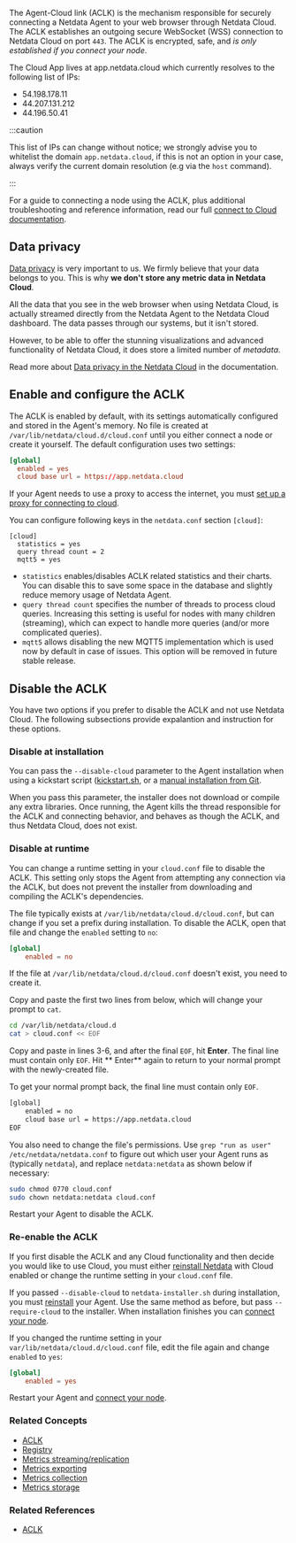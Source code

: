 <!--
title: "Agent-cloud link (ACLK)"
sidebar_label: "Agent-cloud link (ACLK)"
custom_edit_url: "https://github.com/netdata/netdata/blob/master/docs/concepts/netdata-agent/aclk.md"
sidebar_position: "1400"
learn_status: "Unpublished"
learn_topic_type: "Concepts"
learn_rel_path: "Concepts/Netdata agent"
learn_docs_purpose: "Explain that the ACLK is // a mechanism for secure connection between the Agent and the Hub/Cloud."
-->


The Agent-Cloud link (ACLK) is the mechanism responsible for securely connecting a Netdata Agent to your web browser
through Netdata Cloud. The ACLK establishes an outgoing secure WebSocket (WSS) connection to Netdata Cloud on port
`443`. The ACLK is encrypted, safe, and _is only established if you connect your node_.

The Cloud App lives at app.netdata.cloud which currently resolves to the following list of IPs:

- 54.198.178.11
- 44.207.131.212
- 44.196.50.41

:::caution

This list of IPs can change without notice; we strongly advise you to whitelist the domain `app.netdata.cloud`, if this
is not an option in your case, always verify the current domain resolution (e.g via the `host` command).

:::

For a guide to connecting a node using the ACLK, plus additional troubleshooting and reference information, read our
full [connect to Cloud documentation](/claim/README.md).

## Data privacy

[Data privacy](https://netdata.cloud/privacy/) is very important to us. We firmly believe that your data belongs to you.
This is why **we don't store any metric data in Netdata Cloud**.

All the data that you see in the web browser when using Netdata Cloud, is actually streamed directly from the Netdata
Agent to the Netdata Cloud dashboard. The data passes through our systems, but it isn't stored.

However, to be able to offer the stunning visualizations and advanced functionality of Netdata Cloud, it does store a
limited number of _metadata_.

Read more about [Data privacy in the Netdata Cloud](https://learn.netdata.cloud/docs/cloud/data-privacy) in the
documentation.

## Enable and configure the ACLK

The ACLK is enabled by default, with its settings automatically configured and stored in the Agent's memory. No file is
created at `/var/lib/netdata/cloud.d/cloud.conf` until you either connect a node or create it yourself. The default
configuration uses two settings:

```conf
[global]
  enabled = yes
  cloud base url = https://app.netdata.cloud
```

If your Agent needs to use a proxy to access the internet, you
must [set up a proxy for connecting to cloud](/claim/README.md#connect-through-a-proxy).

You can configure following keys in the `netdata.conf` section `[cloud]`:

```
[cloud]
  statistics = yes
  query thread count = 2
  mqtt5 = yes
```

- `statistics` enables/disables ACLK related statistics and their charts. You can disable this to save some space in the
  database and slightly reduce memory usage of Netdata Agent.
- `query thread count` specifies the number of threads to process cloud queries. Increasing this setting is useful for
  nodes with many children (streaming), which can expect to handle more queries (and/or more complicated queries).
- `mqtt5` allows disabling the new MQTT5 implementation which is used now by default in case of issues. This option will
  be removed in future stable release.

## Disable the ACLK

You have two options if you prefer to disable the ACLK and not use Netdata Cloud. The following subsections provide
expalantion and instruction for these options.

### Disable at installation

You can pass the `--disable-cloud` parameter to the Agent installation when using a kickstart script
([kickstart.sh](/packaging/installer/methods/kickstart.md), or
a [manual installation from Git](/packaging/installer/methods/manual.md).

When you pass this parameter, the installer does not download or compile any extra libraries. Once running, the Agent
kills the thread responsible for the ACLK and connecting behavior, and behaves as though the ACLK, and thus Netdata
Cloud, does not exist.

### Disable at runtime

You can change a runtime setting in your `cloud.conf` file to disable the ACLK. This setting only stops the Agent from
attempting any connection via the ACLK, but does not prevent the installer from downloading and compiling the ACLK's
dependencies.

The file typically exists at `/var/lib/netdata/cloud.d/cloud.conf`, but can change if you set a prefix during
installation. To disable the ACLK, open that file and change the `enabled` setting to `no`:

```conf
[global]
    enabled = no
```

If the file at `/var/lib/netdata/cloud.d/cloud.conf` doesn't exist, you need to create it.

Copy and paste the first two lines from below, which will change your prompt to `cat`.

```bash
cd /var/lib/netdata/cloud.d
cat > cloud.conf << EOF
```

Copy and paste in lines 3-6, and after the final `EOF`, hit **Enter**. The final line must contain only `EOF`. Hit **
Enter** again to return to your normal prompt with the newly-created file.

To get your normal prompt back, the final line must contain only `EOF`.

```bash
[global]
    enabled = no
    cloud base url = https://app.netdata.cloud
EOF
```

You also need to change the file's permissions. Use `grep "run as user" /etc/netdata/netdata.conf` to figure out which
user your Agent runs as (typically `netdata`), and replace `netdata:netdata` as shown below if necessary:

```bash
sudo chmod 0770 cloud.conf
sudo chown netdata:netdata cloud.conf
```

Restart your Agent to disable the ACLK.

### Re-enable the ACLK

If you first disable the ACLK and any Cloud functionality and then decide you would like to use Cloud, you must either
[reinstall Netdata](/packaging/installer/REINSTALL.md) with Cloud enabled or change the runtime setting in your
`cloud.conf` file.

If you passed `--disable-cloud` to `netdata-installer.sh` during installation, you must
[reinstall](/packaging/installer/REINSTALL.md) your Agent. Use the same method as before, but pass `--require-cloud` to
the installer. When installation finishes you can [connect your node](/claim/README.md#how-to-connect-a-node).

If you changed the runtime setting in your `var/lib/netdata/cloud.d/cloud.conf` file, edit the file again and change
`enabled` to `yes`:

```conf
[global]
    enabled = yes
```

Restart your Agent and [connect your node](/claim/README.md#how-to-connect-a-node).

### Related Concepts

- [ACLK](https://github.com/netdata/netdata/blob/master/docs/concepts/netdata-agent/aclk.md)
- [Registry](https://github.com/netdata/netdata/blob/master/docs/concepts/netdata-agent/registry.md)
- [Metrics streaming/replication](https://github.com/netdata/netdata/blob/master/docs/concepts/netdata-agent/metrics-streaming-replication.md)
- [Metrics exporting](https://github.com/netdata/netdata/blob/master/docs/concepts/netdata-agent/metrics-exporting.md)
- [Metrics collection](https://github.com/netdata/netdata/blob/master/docs/concepts/netdata-agent/metrics-collection.md)
- [Metrics storage](https://github.com/netdata/netdata/blob/master/docs/concepts/netdata-agent/metrics-storage.md)

### Related References

- [ACLK](https://github.com/netdata/netdata/blob/master/aclk/README.md)
